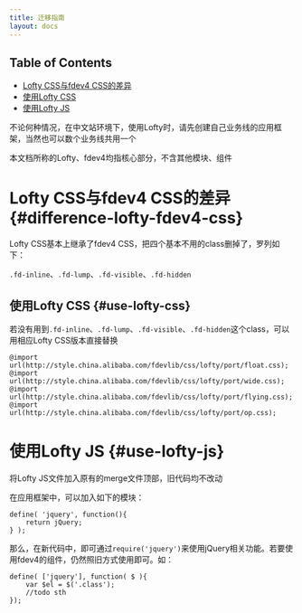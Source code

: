 ```yaml
---
title: 迁移指南
layout: docs
---
```


## Table of Contents

* [Lofty CSS与fdev4 CSS的差异](#difference-lofty-fdev4-css)
* [使用Lofty CSS](#use-lofty-css)
* [使用Lofty JS](#use-lofty-js)

不论何种情况，在中文站环境下，使用Lofty时，请先创建自己业务线的应用框架，当然也可以数个业务线共用一个

本文档所称的Lofty、fdev4均指核心部分，不含其他模块、组件

# Lofty CSS与fdev4 CSS的差异 {#difference-lofty-fdev4-css}

Lofty CSS基本上继承了fdev4 CSS，把四个基本不用的class删掉了，罗列如下：

`.fd-inline`、`.fd-lump`、`.fd-visible`、`.fd-hidden`

## 使用Lofty CSS {#use-lofty-css}

若没有用到`.fd-inline`、`.fd-lump`、`.fd-visible`、`.fd-hidden`这个class，可以用相应Lofty CSS版本直接替换

    @import url(http://style.china.alibaba.com/fdevlib/css/lofty/port/float.css);
    @import url(http://style.china.alibaba.com/fdevlib/css/lofty/port/wide.css);
    @import url(http://style.china.alibaba.com/fdevlib/css/lofty/port/flying.css);
    @import url(http://style.china.alibaba.com/fdevlib/css/lofty/port/op.css);

# 使用Lofty JS {#use-lofty-js}

将Lofty JS文件加入原有的merge文件顶部，旧代码均不改动

在应用框架中，可以加入如下的模块：

    define( 'jquery', function(){
        return jQuery;
    } );
    
那么，在新代码中，即可通过`require('jquery')`来使用jQuery相关功能。若要使用fdev4的组件，仍然照旧方式使用即可。如：

    define( ['jquery'], function( $ ){
        var $el = $('.class');
        //todo sth
    });
